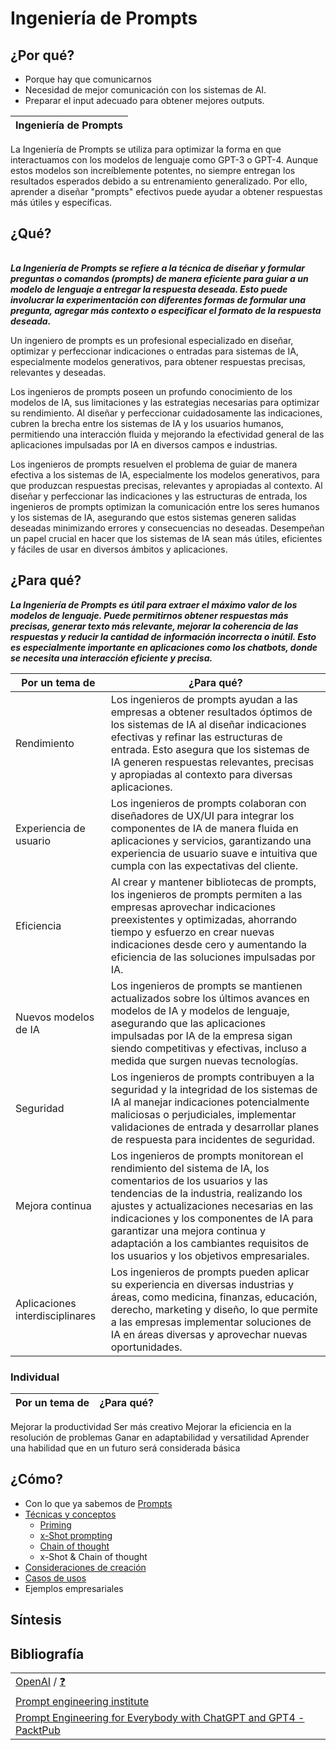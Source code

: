 # Ingeniería de Prompts

## ¿Por qué?

- Porque hay que comunicarnos
- Necesidad de mejor comunicación con los sistemas de AI.
- Preparar el input adecuado para obtener mejores outputs.

|Ingeniería de Prompts|
|-|
La Ingeniería de Prompts se utiliza para optimizar la forma en que interactuamos con los modelos de lenguaje como GPT-3 o GPT-4. Aunque estos modelos son increíblemente potentes, no siempre entregan los resultados esperados debido a su entrenamiento generalizado. Por ello, aprender a diseñar "prompts" efectivos puede ayudar a obtener respuestas más útiles y específicas.

## ¿Qué?

||
|-|
***La Ingeniería de Prompts se refiere a la técnica de diseñar y formular preguntas o comandos (prompts) de manera eficiente para guiar a un modelo de lenguaje a entregar la respuesta deseada. Esto puede involucrar la experimentación con diferentes formas de formular una pregunta, agregar más contexto o especificar el formato de la respuesta deseada.***

Un ingeniero de prompts es un profesional especializado en diseñar, optimizar y perfeccionar indicaciones o entradas para sistemas de IA, especialmente modelos generativos, para obtener respuestas precisas, relevantes y deseadas. 

Los ingenieros de prompts poseen un profundo conocimiento de los modelos de IA, sus limitaciones y las estrategias necesarias para optimizar su rendimiento. Al diseñar y perfeccionar cuidadosamente las indicaciones, cubren la brecha entre los sistemas de IA y los usuarios humanos, permitiendo una interacción fluida y mejorando la efectividad general de las aplicaciones impulsadas por IA en diversos campos e industrias.

Los ingenieros de prompts resuelven el problema de guiar de manera efectiva a los sistemas de IA, especialmente los modelos generativos, para que produzcan respuestas precisas, relevantes y apropiadas al contexto. Al diseñar y perfeccionar las indicaciones y las estructuras de entrada, los ingenieros de prompts optimizan la comunicación entre los seres humanos y los sistemas de IA, asegurando que estos sistemas generen salidas deseadas minimizando errores y consecuencias no deseadas. Desempeñan un papel crucial en hacer que los sistemas de IA sean más útiles, eficientes y fáciles de usar en diversos ámbitos y aplicaciones.

## ¿Para qué?

***La Ingeniería de Prompts es útil para extraer el máximo valor de los modelos de lenguaje. Puede permitirnos obtener respuestas más precisas, generar texto más relevante, mejorar la coherencia de las respuestas y reducir la cantidad de información incorrecta o inútil. Esto es especialmente importante en aplicaciones como los chatbots, donde se necesita una interacción eficiente y precisa.***

|Por un tema de|¿Para qué?|
|-|-|
Rendimiento|Los ingenieros de prompts ayudan a las empresas a obtener resultados óptimos de los sistemas de IA al diseñar indicaciones efectivas y refinar las estructuras de entrada. Esto asegura que los sistemas de IA generen respuestas relevantes, precisas y apropiadas al contexto para diversas aplicaciones.
Experiencia de usuario|Los ingenieros de prompts colaboran con diseñadores de UX/UI para integrar los componentes de IA de manera fluida en aplicaciones y servicios, garantizando una experiencia de usuario suave e intuitiva que cumpla con las expectativas del cliente.
Eficiencia|Al crear y mantener bibliotecas de prompts, los ingenieros de prompts permiten a las empresas aprovechar indicaciones preexistentes y optimizadas, ahorrando tiempo y esfuerzo en crear nuevas indicaciones desde cero y aumentando la eficiencia de las soluciones impulsadas por IA.
Nuevos modelos de IA|Los ingenieros de prompts se mantienen actualizados sobre los últimos avances en modelos de IA y modelos de lenguaje, asegurando que las aplicaciones impulsadas por IA de la empresa sigan siendo competitivas y efectivas, incluso a medida que surgen nuevas tecnologías.
Seguridad|Los ingenieros de prompts contribuyen a la seguridad y la integridad de los sistemas de IA al manejar indicaciones potencialmente maliciosas o perjudiciales, implementar validaciones de entrada y desarrollar planes de respuesta para incidentes de seguridad.
Mejora continua|Los ingenieros de prompts monitorean el rendimiento del sistema de IA, los comentarios de los usuarios y las tendencias de la industria, realizando los ajustes y actualizaciones necesarias en las indicaciones y los componentes de IA para garantizar una mejora continua y adaptación a los cambiantes requisitos de los usuarios y los objetivos empresariales.
Aplicaciones interdisciplinares|Los ingenieros de prompts pueden aplicar su experiencia en diversas industrias y áreas, como medicina, finanzas, educación, derecho, marketing y diseño, lo que permite a las empresas implementar soluciones de IA en áreas diversas y aprovechar nuevas oportunidades.


### Individual

|Por un tema de|¿Para qué?|
|-|-|
Mejorar la productividad
Ser más creativo
Mejorar la eficiencia en la resolución de problemas
Ganar en adaptabilidad y versatilidad
Aprender una habilidad que en un futuro será considerada básica

## ¿Cómo?

- Con lo que ya sabemos de [Prompts](/prompts/README.md)
- [Técnicas y conceptos](tecnicasResumen.md)
  - [Priming](priming.md)
  - [x-Shot prompting](xShotPrompting.md)
  - [Chain of thought](chainOfThought.md)
  - x-Shot & Chain of thought
- [Consideraciones de creación](consideraciones.md)
- [Casos de usos](/casosDeUso/README.md)
- Ejemplos empresariales

## Síntesis



## Bibliografía

| | |
|-|-|
[OpenAI](https://openai.com/) / [❓](https://help.openai.com/en/)|
[Prompt engineering institute](https://www.promptengineering.org/)|
[Prompt Engineering for Everybody with ChatGPT and GPT4 - PacktPub]()|
